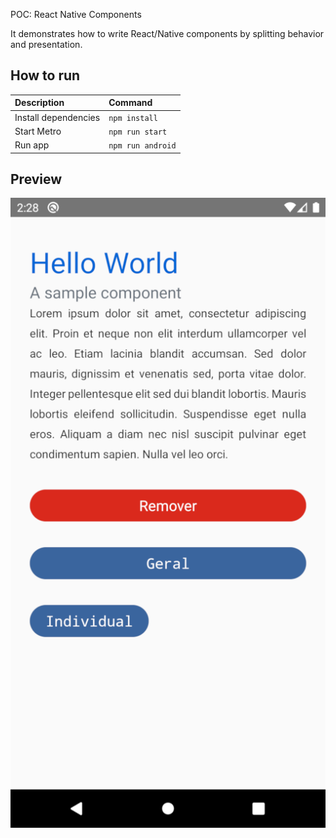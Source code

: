 POC: React Native Components

It demonstrates how to write React/Native components by splitting behavior and presentation.

## How to run

| Description | Command |
| :--- | :--- |
| Install dependencies | `npm install` |
| Start Metro | `npm run start` |
| Run app | `npm run android` |

## Preview

![app screenshot](./preview.png)
